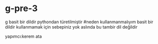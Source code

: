 # g-pre-3
g basit bir dildir pythondan türetilmiştir
#neden kullanmanmalıyım
basit bir dildir kullanmamak için sebepiniz yok
aslında bu tambir dil değildir

yapımcı:kerem ata
